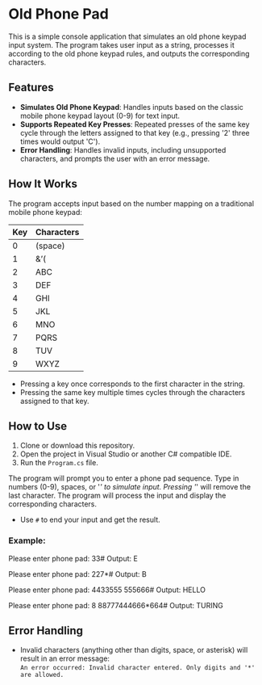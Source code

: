 # Old Phone Pad

This is a simple console application that simulates an old phone keypad input system. The program takes user input as a string, processes it according to the old phone keypad rules, and outputs the corresponding characters.

## Features

- **Simulates Old Phone Keypad**: Handles inputs based on the classic mobile phone keypad layout (0-9) for text input.
- **Supports Repeated Key Presses**: Repeated presses of the same key cycle through the letters assigned to that key (e.g., pressing '2' three times would output 'C').
- **Error Handling**: Handles invalid inputs, including unsupported characters, and prompts the user with an error message.

## How It Works

The program accepts input based on the number mapping on a traditional mobile phone keypad:

| Key | Characters        |
|-----|-------------------|
| 0   | (space)           |
| 1   | &’(               |
| 2   | ABC               |
| 3   | DEF               |
| 4   | GHI               |
| 5   | JKL               |
| 6   | MNO               |
| 7   | PQRS              |
| 8   | TUV               |
| 9   | WXYZ              |

- Pressing a key once corresponds to the first character in the string.
- Pressing the same key multiple times cycles through the characters assigned to that key.

## How to Use

1. Clone or download this repository.
2. Open the project in Visual Studio or another C# compatible IDE.
3. Run the `Program.cs` file.

The program will prompt you to enter a phone pad sequence. Type in numbers (0-9), spaces, or '*' to simulate input. Pressing '*' will remove the last character. The program will process the input and display the corresponding characters.

- Use `#` to end your input and get the result.

### Example:

Please enter phone pad: 33#
Output: E

Please enter phone pad: 227*#
Output: B

Please enter phone pad: 4433555 555666#
Output: HELLO

Please enter phone pad: 8 88777444666*664#
Output: TURING

## Error Handling

- Invalid characters (anything other than digits, space, or asterisk) will result in an error message:  
  `An error occurred: Invalid character entered. Only digits and '*' are allowed.`
